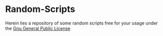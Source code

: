 Random-Scripts
==============

Herein lies a repository of some random scripts free for your usage under the [Gnu General Public License](https://www.gnu.org/copyleft/gpl.html)
